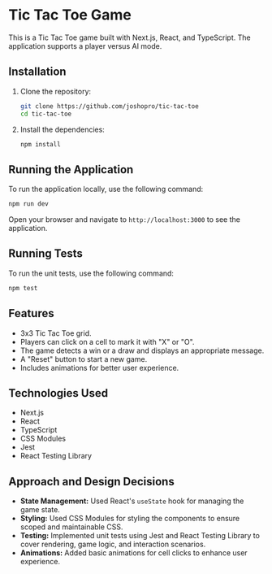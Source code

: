 # Tic Tac Toe Game

This is a Tic Tac Toe game built with Next.js, React, and TypeScript. The application supports a player versus AI mode.

## Installation

1. Clone the repository:
   ```sh
   git clone https://github.com/joshopro/tic-tac-toe
   cd tic-tac-toe
    ```

2. Install the dependencies:
    ```sh
    npm install
    ```

## Running the Application

To run the application locally, use the following command:
```sh
npm run dev
```

Open your browser and navigate to `http://localhost:3000` to see the application.


## Running Tests
To run the unit tests, use the following command:
```sh
npm test
```

## Features
- 3x3 Tic Tac Toe grid.
- Players can click on a cell to mark it with "X" or "O".
- The game detects a win or a draw and displays an appropriate message.
- A "Reset" button to start a new game.
- Includes animations for better user experience.

## Technologies Used
- Next.js
- React
- TypeScript
- CSS Modules
- Jest
- React Testing Library

## Approach and Design Decisions
- **State Management:** Used React's `useState` hook for managing the game state.
- **Styling:** Used CSS Modules for styling the components to ensure scoped and maintainable CSS.
- **Testing:** Implemented unit tests using Jest and React Testing Library to cover rendering, game logic, and interaction scenarios.
- **Animations:** Added basic animations for cell clicks to enhance user experience.

